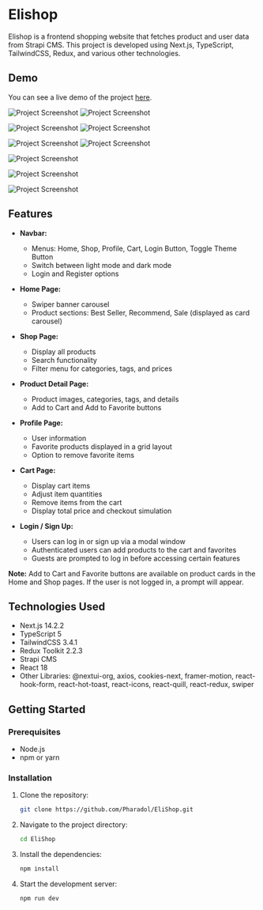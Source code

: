 # Elishop

Elishop is a frontend shopping website that fetches product and user data from Strapi CMS. This project is developed using Next.js, TypeScript, TailwindCSS, Redux, and various other technologies.

## Demo
You can see a live demo of the project [here](https://eli-shop-sable.vercel.app/).

![Project Screenshot](https://img2.pic.in.th/pic/1-1_home-white.png)
![Project Screenshot](https://img2.pic.in.th/pic/1-2_home-dark.png)


![Project Screenshot](https://img5.pic.in.th/file/secure-sv1/1-2_login.png)
![Project Screenshot](https://img5.pic.in.th/file/secure-sv1/1-4_signup.png)


![Project Screenshot](https://img2.pic.in.th/pic/2-1_shop-product-list.png)
![Project Screenshot](https://img5.pic.in.th/file/secure-sv1/2-2_shop-filtered.png)


![Project Screenshot](https://img5.pic.in.th/file/secure-sv1/3_product-detail.png)

![Project Screenshot](https://img5.pic.in.th/file/secure-sv1/5_profile-favorite-item.png)

![Project Screenshot](https://img2.pic.in.th/pic/4_cart627f6744618bdfa4.png)


## Features

- **Navbar:**
  - Menus: Home, Shop, Profile, Cart, Login Button, Toggle Theme Button
  - Switch between light mode and dark mode
  - Login and Register options

- **Home Page:**
  - Swiper banner carousel
  - Product sections: Best Seller, Recommend, Sale (displayed as card carousel)

- **Shop Page:**
  - Display all products
  - Search functionality
  - Filter menu for categories, tags, and prices

- **Product Detail Page:**
  - Product images, categories, tags, and details
  - Add to Cart and Add to Favorite buttons

- **Profile Page:**
  - User information
  - Favorite products displayed in a grid layout
  - Option to remove favorite items

- **Cart Page:**
  - Display cart items
  - Adjust item quantities
  - Remove items from the cart
  - Display total price and checkout simulation

- **Login / Sign Up:**
  - Users can log in or sign up via a modal window
  - Authenticated users can add products to the cart and favorites
  - Guests are prompted to log in before accessing certain features

**Note:** Add to Cart and Favorite buttons are available on product cards in the Home and Shop pages. If the user is not logged in, a prompt will appear.

## Technologies Used
- Next.js 14.2.2
- TypeScript 5
- TailwindCSS 3.4.1
- Redux Toolkit 2.2.3
- Strapi CMS
- React 18
- Other Libraries: @nextui-org, axios, cookies-next, framer-motion, react-hook-form, react-hot-toast, react-icons, react-quill, react-redux, swiper

## Getting Started

### Prerequisites

- Node.js
- npm or yarn

### Installation

1. Clone the repository:
    ```sh
    git clone https://github.com/Pharadol/EliShop.git
    ```

2. Navigate to the project directory:
    ```sh
    cd EliShop
    ```

3. Install the dependencies:
    ```sh
    npm install
    ```

4. Start the development server:
    ```sh
    npm run dev
    ```
